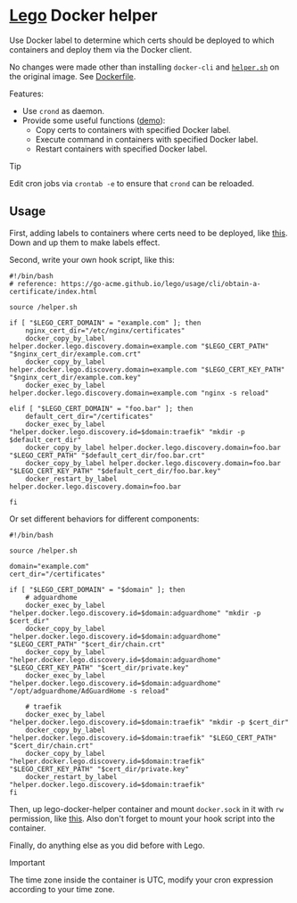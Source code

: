 # [Lego](https://github.com/go-acme/lego) Docker helper

Use Docker label to determine which certs should be deployed to which containers and deploy them via the Docker client.

No changes were made other than installing `docker-cli` and [`helper.sh`](https://github.com/rea1shane/lego-docker-helper/blob/main/helper.sh) on the original image. See [Dockerfile](https://github.com/rea1shane/lego-docker-helper/blob/main/Dockerfile).

Features:

- Use `crond` as daemon.
- Provide some useful functions ([demo](https://github.com/rea1shane/lego-docker-helper/tree/main/demo)):
  - Copy certs to containers with specified Docker label.
  - Execute command in containers with specified Docker label.
  - Restart containers with specified Docker label.

> [!TIP]
>
> Edit cron jobs via `crontab -e` to ensure that `crond` can be reloaded.

## Usage

First, adding labels to containers where certs need to be deployed, like [this](https://github.com/rea1shane/lego-docker-helper/blob/main/demo/docker-compose.yaml#L11). Down and up them to make labels effect.

Second, write your own hook script, like this:

```shell
#!/bin/bash
# reference: https://go-acme.github.io/lego/usage/cli/obtain-a-certificate/index.html

source /helper.sh

if [ "$LEGO_CERT_DOMAIN" = "example.com" ]; then
    nginx_cert_dir="/etc/nginx/certificates"
    docker_copy_by_label helper.docker.lego.discovery.domain=example.com "$LEGO_CERT_PATH" "$nginx_cert_dir/example.com.crt"
    docker_copy_by_label helper.docker.lego.discovery.domain=example.com "$LEGO_CERT_KEY_PATH" "$nginx_cert_dir/example.com.key"
    docker_exec_by_label helper.docker.lego.discovery.domain=example.com "nginx -s reload"

elif [ "$LEGO_CERT_DOMAIN" = "foo.bar" ]; then
    default_cert_dir="/certificates"
    docker_exec_by_label "helper.docker.lego.discovery.id=$domain:traefik" "mkdir -p $default_cert_dir"
    docker_copy_by_label helper.docker.lego.discovery.domain=foo.bar "$LEGO_CERT_PATH" "$default_cert_dir/foo.bar.crt"
    docker_copy_by_label helper.docker.lego.discovery.domain=foo.bar "$LEGO_CERT_KEY_PATH" "$default_cert_dir/foo.bar.key"
    docker_restart_by_label helper.docker.lego.discovery.domain=foo.bar

fi
```

Or set different behaviors for different components:

```shell
#!/bin/bash

source /helper.sh

domain="example.com"
cert_dir="/certificates"

if [ "$LEGO_CERT_DOMAIN" = "$domain" ]; then
    # adguardhome
    docker_exec_by_label "helper.docker.lego.discovery.id=$domain:adguardhome" "mkdir -p $cert_dir"
    docker_copy_by_label "helper.docker.lego.discovery.id=$domain:adguardhome" "$LEGO_CERT_PATH" "$cert_dir/chain.crt"
    docker_copy_by_label "helper.docker.lego.discovery.id=$domain:adguardhome" "$LEGO_CERT_KEY_PATH" "$cert_dir/private.key"
    docker_exec_by_label "helper.docker.lego.discovery.id=$domain:adguardhome" "/opt/adguardhome/AdGuardHome -s reload"

    # traefik
    docker_exec_by_label "helper.docker.lego.discovery.id=$domain:traefik" "mkdir -p $cert_dir"
    docker_copy_by_label "helper.docker.lego.discovery.id=$domain:traefik" "$LEGO_CERT_PATH" "$cert_dir/chain.crt"
    docker_copy_by_label "helper.docker.lego.discovery.id=$domain:traefik" "$LEGO_CERT_KEY_PATH" "$cert_dir/private.key"
    docker_restart_by_label "helper.docker.lego.discovery.id=$domain:traefik"
fi
```

Then, up lego-docker-helper container and mount `docker.sock` in it with `rw` permission, like [this](https://github.com/rea1shane/lego-docker-helper/blob/main/demo/docker-compose.yaml#L6). Also don't forget to mount your hook script into the container.

Finally, do anything else as you did before with Lego.

> [!IMPORTANT]
>
> The time zone inside the container is UTC, modify your cron expression according to your time zone.
